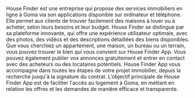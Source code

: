 House Finder est une entreprise qui propose des services immobiliers en ligne à Goma via son
applications disponible sur ordinateur et téléphone. Elle permet aux clients de trouver facilement
des maisons à louer ou à acheter, selon leurs besoins et leur budget. House Finder se distingue par
sa plateforme innovante, qui offre une expérience utilisateur optimale, avec des photos, des vidéos
et des descriptions détaillées des biens disponibles.
Que vous cherchiez un appartement, une maison, un bureau ou un terrain, vous pouvez trouver le
bien qui vous convient sur House Finder App. Vous pouvez également publier vos annonces
gratuitement et entrer en contact avec des acheteurs ou des locataires potentiels. House Finder App
vous accompagne dans toutes les étapes de votre projet immobilier, depuis la recherche jusqu'à la
signature du contrat. L’objectif principale de House Finder App est de faciliter l'accès au logement
à Goma, en mettant en relation les offres et les demandes de manière efficace et transparente.
